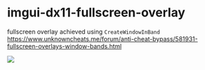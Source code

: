 # imgui-dx11-fullscreen-overlay

fullscreen overlay achieved using <code>CreateWindowInBand</code> <br/>
https://www.unknowncheats.me/forum/anti-cheat-bypass/581931-fullscreen-overlays-window-bands.html

<img src="https://i.imgur.com/83JG9mL.png"/>
